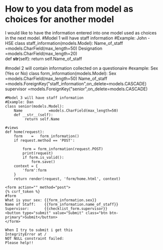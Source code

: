 
# How to you data from model as choices for another model

I would like to have the information entered into one model used as choices in the next model.
#Model 1 will have staff information 
#Example: John - HSE
class staff_information(models.Model):
    Name_of_staff           =models.CharField(max_length=50)
    Designation             =models.CharField(max_length=20)    
    def __str__(self):
         return self.Name_of_staff

#model 2 will contain information collected on a questionaire
#example: Sex (Yes or No)
class form_information(models.Model):
Sex                         =models.CharField(max_length=50)
Name_of_staff               =models.ForeignKey("staff_information",on_delete=models.CASCADE)
supervisor                  =models.ForeignKey("senior",on_delete=models.CASCADE)
    

```
#Model 3 will have staff information 
#Example: Dan
class senior(models.Model):
    Name            =models.CharField(max_length=50)    
    def __str__(self):
         return self.Name

#views
def home(request):
    form    =   form_information()
    if request.method == 'POST':
        
        form = form_information(request.POST)   
        print(request)
        if form.is_valid():
            form.save()
    context = { 
        'form':form
    }
    return render(request, 'form/home.html', context)

<form action="" method="post">
{% csrf_token %}
#form
What is your sex: {{form_information.sex}}
Name of Staff:    {{form_information.name_of_staff}}
Supervisor:       {{checklist_form.supervisor}}
<button type="submit" value="Submit" class="btn btn-primary">Submit</button> 
</form>

When I try to submit i get this
IntegrityError at /
NOT NULL constraint failed:
Please help!!

        